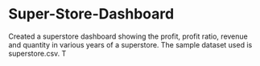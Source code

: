 # Super-Store-Dashboard
Created a superstore dashboard showing the profit, profit ratio, revenue and quantity in various years of a superstore. The sample dataset used is superstore.csv. T
